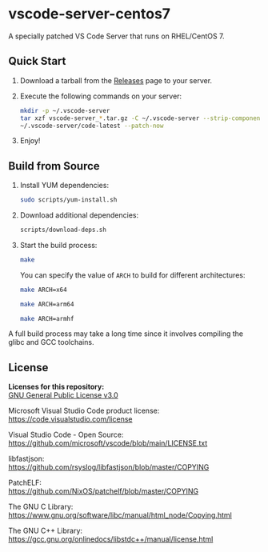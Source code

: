 # vscode-server-centos7

A specially patched VS Code Server that runs on RHEL/CentOS 7.

## Quick Start

1. Download a tarball from the [Releases](https://github.com/MikeWang000000/vscode-server-centos7/releases) page to your server.

2. Execute the following commands on your server:

    ```bash
    mkdir -p ~/.vscode-server
    tar xzf vscode-server_*.tar.gz -C ~/.vscode-server --strip-components 1
    ~/.vscode-server/code-latest --patch-now
    ```

3. Enjoy!


## Build from Source

1. Install YUM dependencies:

    ```bash
    sudo scripts/yum-install.sh
    ```

2. Download additional dependencies:

    ```bash
    scripts/download-deps.sh
    ```

3. Start the build process:

    ```bash
    make
    ```

    You can specify the value of `ARCH` to build for different architectures:

    ```bash
    make ARCH=x64
    ```

    ```bash
    make ARCH=arm64
    ```

    ```bash
    make ARCH=armhf
    ```

A full build process may take a long time since it involves compiling the glibc and GCC toolchains.


## License

**Licenses for this repository:**  
[GNU General Public License v3.0](./LICENSE.txt)

Microsoft Visual Studio Code product license:  
https://code.visualstudio.com/license

Visual Studio Code - Open Source:  
https://github.com/microsoft/vscode/blob/main/LICENSE.txt

libfastjson:  
https://github.com/rsyslog/libfastjson/blob/master/COPYING

PatchELF:  
https://github.com/NixOS/patchelf/blob/master/COPYING

The GNU C Library:  
https://www.gnu.org/software/libc/manual/html_node/Copying.html

The GNU C++ Library:  
https://gcc.gnu.org/onlinedocs/libstdc++/manual/license.html
